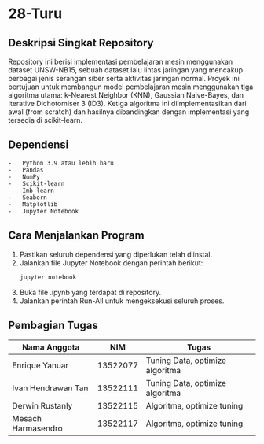 # 28-Turu

## Deskripsi Singkat Repository
Repository ini berisi implementasi pembelajaran mesin menggunakan dataset UNSW-NB15, sebuah dataset lalu lintas jaringan yang mencakup berbagai jenis serangan siber serta aktivitas jaringan normal. Proyek ini bertujuan untuk membangun model pembelajaran mesin menggunakan tiga algoritma utama: k-Nearest Neighbor (KNN), Gaussian Naive-Bayes, dan Iterative Dichotomiser 3 (ID3). Ketiga algoritma ini diimplementasikan dari awal (from scratch) dan hasilnya dibandingkan dengan implementasi yang tersedia di scikit-learn.

## Dependensi
	-	Python 3.9 atau lebih baru
	-	Pandas
	-	NumPy
	-	Scikit-learn
    -   Imb-learn
    -   Seaborn
    -   Matplotlib
	-	Jupyter Notebook

## Cara Menjalankan Program
1. Pastikan seluruh dependensi yang diperlukan telah diinstal.
2. Jalankan file Jupyter Notebook dengan perintah berikut:
   ```bash
   jupyter notebook
   ```
3.	Buka file .ipynb yang terdapat di repository.
4.	Jalankan perintah Run-All untuk mengeksekusi seluruh proses.

## Pembagian Tugas
| **Nama Anggota**               | **NIM**     | **Tugas**                           |
|--------------------------------|-------------|-------------------------------------|
| Enrique Yanuar                 | 13522077    | Tuning Data, optimize algoritma     |
| Ivan Hendrawan Tan             | 13522111    | Tuning Data, optimize algoritma     |
| Derwin Rustanly                | 13522115    | Algoritma, optimize tuning          |
| Mesach Harmasendro             | 13522117    | Algoritma, optimize tuning          |
